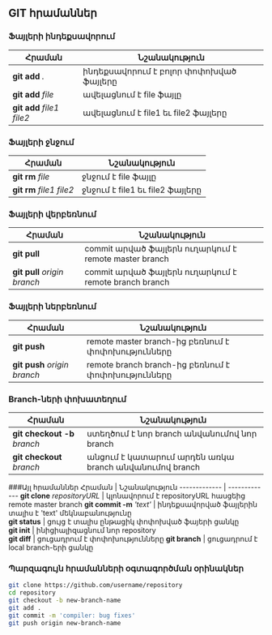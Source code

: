 ## GIT հրամաններ

### Ֆայլերի ինդեքսավորում
Հրաման  | Նշանակություն
------------- | -------------
**git add** *.*  | ինդեքսավորում է բոլոր փոփոխված ֆայլերը  
**git add** *file*  | ավելացնում է file ֆայլը  
**git add** *file1* *file2*  | ավելացնում է file1 եւ file2 ֆայլերը  

### Ֆայլերի ջնջում
Հրաման  | Նշանակություն
------------- | -------------
**git rm** *file*  | ջնջում է file ֆայլը  
**git rm** *file1* *file2*  | ջնջում է file1 եւ file2 ֆայլերը

### Ֆայլերի վերբեռնում
Հրաման  | Նշանակություն
------------- | -------------
**git pull**  | commit արված ֆայլերն ուղարկում է remote master branch
**git pull** *origin* *branch*  | commit արված ֆայլերն ուղարկում է remote branch branch

### Ֆայլերի ներբեռնում
Հրաման  | Նշանակություն
------------- | -------------
**git push**  | remote master branch-ից բեռնում է փոփոխությունները  
**git push** *origin* *branch*  | remote branch branch-ից բեռնում է փոփոխությունները  

### Branch-ների փոխատեղում
Հրաման  | Նշանակություն
------------- | -------------
**git checkout -b** *branch*  | ստեղծում է նոր branch անվանումով նոր branch  
**git checkout** *branch*  | անցում է կատարում արդեն առկա branch անվանումով branch  

###Այլ հրամաններ
Հրաման  | Նշանակություն
------------- | -------------
**git clone** *repositoryURL*  | կլոնավորում է repositoryURL հասցեից remote master branch
**git commit -m** *'text'*  | ինդեքսավորված ֆայլերին տալիս է 'text' մեկնաբանությունը  
**git status**  | ցույց է տալիս ընթացիկ փոփոխված ֆայերի ցանկը  
**git init**  | ինիցիալիզացնում նոր repository  
**git diff**  | ցուցադրում է փոփոխությունները 
**git branch**  | ցուցադրում է local branch-երի ցանկը

### Պարզագույն հրամանների օգտագործման օրինակներ
```bash
git clone https://github.com/username/repository  
cd repository  
git checkout -b new-branch-name  
git add .
git commit -m 'compiler: bug fixes'  
git push origin new-branch-name  
```

